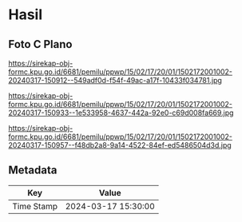 # Hasil

## Foto C Plano

https://sirekap-obj-formc.kpu.go.id/6681/pemilu/ppwp/15/02/17/20/01/1502172001002-20240317-150912--549adf0d-f54f-49ac-a17f-10433f034781.jpg

https://sirekap-obj-formc.kpu.go.id/6681/pemilu/ppwp/15/02/17/20/01/1502172001002-20240317-150933--1e533958-4637-442a-92e0-c69d008fa669.jpg

https://sirekap-obj-formc.kpu.go.id/6681/pemilu/ppwp/15/02/17/20/01/1502172001002-20240317-150957--f48db2a8-9a14-4522-84ef-ed5486504d3d.jpg


## Metadata

| Key        | Value               |
| ---------- | ------------------- |
| Time Stamp | 2024-03-17 15:30:00 |




